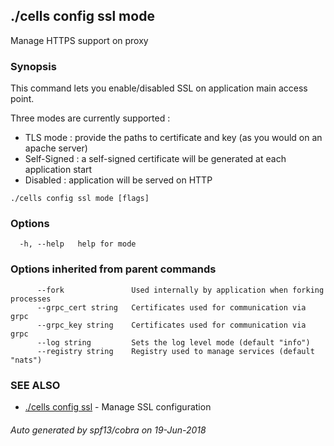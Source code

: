 ## ./cells config ssl mode

Manage HTTPS support on proxy

### Synopsis


This command lets you enable/disabled SSL on application main access point.

Three modes are currently supported :
- TLS mode : provide the paths to certificate and key (as you would on an apache server)
- Self-Signed : a self-signed certificate will be generated at each application start
- Disabled : application will be served on HTTP



```
./cells config ssl mode [flags]
```

### Options

```
  -h, --help   help for mode
```

### Options inherited from parent commands

```
      --fork               Used internally by application when forking processes
      --grpc_cert string   Certificates used for communication via grpc
      --grpc_key string    Certificates used for communication via grpc
      --log string         Sets the log level mode (default "info")
      --registry string    Registry used to manage services (default "nats")
```

### SEE ALSO

* [./cells config ssl](./cells-config-ssl)	 - Manage SSL configuration

###### Auto generated by spf13/cobra on 19-Jun-2018
